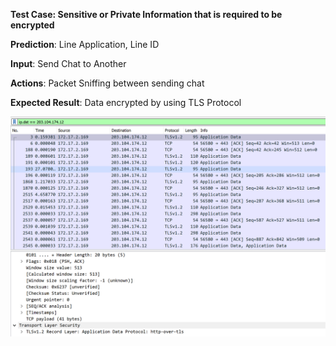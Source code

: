 **Test Case: Sensitive or Private Information that is required to be encrypted**

**Prediction**: Line Application, Line ID

**Input**: Send Chat to Another

**Actions**: Packet Sniffing between sending chat

**Expected Result**: Data encrypted by using TLS Protocol


![GitHub Logo](pic/encrypt.PNG)
